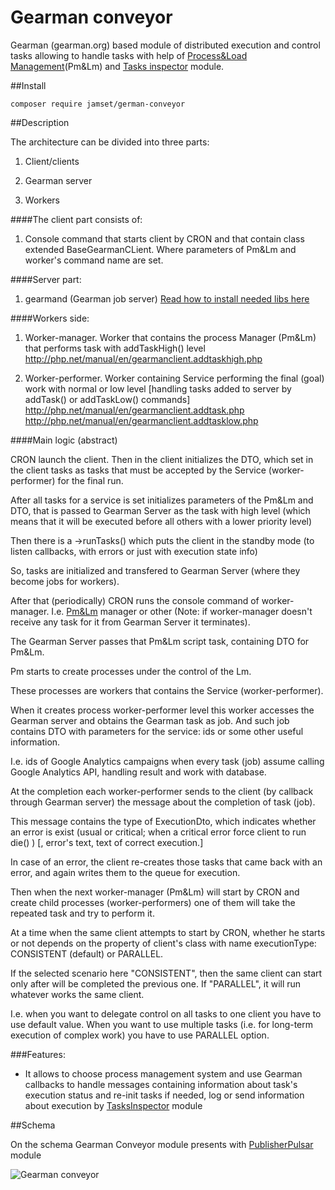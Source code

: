 # Gearman conveyor
Gearman (gearman.org) based module of distributed execution and control tasks allowing to handle tasks 
with help of [Process&Load Management](https://github.com/jamset/process-load-manager)(Pm&Lm) and 
[Tasks inspector](https://github.com/jamset/tasks-inspector) module.

##Install

`composer require jamset/german-conveyor`

##Description

The architecture can be divided into three parts:

1) Client/clients

2) Gearman server

3) Workers

####The client part consists of:
1) Console command that starts client by CRON and that contain class extended BaseGearmanCLient. 
Where parameters of Pm&Lm and worker's command name are set.

####Server part:
1) gearmand (Gearman job server)
[Read how to install needed libs here](href)

####Workers side:

1) Worker-manager. Worker that contains the process Manager (Pm&Lm) that performs task with addTaskHigh() level
http://php.net/manual/en/gearmanclient.addtaskhigh.php

2) Worker-performer. Worker containing Service performing the final (goal) work with normal or low level [handling tasks added to server by addTask() or addTaskLow() commands]
http://php.net/manual/en/gearmanclient.addtask.php 
http://php.net/manual/en/gearmanclient.addtasklow.php

####Main logic (abstract)

CRON launch the client. Then in the client initializes the DTO, which set in the client tasks as tasks that 
must be accepted by the Service (worker-performer) for the final run. 

After all tasks for a service is set initializes parameters of the Pm&Lm and DTO, that is passed to Gearman Server 
as the task with high level (which means that it will be executed before all others with a lower priority level)

Then there is a ->runTasks() which puts the client in the standby mode (to listen callbacks, with errors or just with execution state info)

So, tasks are initialized and transfered to Gearman Server (where they become jobs for workers).

After that (periodically) CRON runs the console command of worker-manager. I.e. 
[Pm&Lm](https://github.com/jamset/process-load-manager) manager or other (Note: if worker-manager doesn't receive any task for it from Gearman Server it terminates).

The Gearman Server passes that Pm&Lm script task, containing DTO for Pm&Lm.
 
Pm starts to create processes under the control of the Lm. 

These processes are workers that contains the Service (worker-performer). 
 
When it creates process worker-performer level this worker accesses the Gearman server and obtains the Gearman task as job. 
And such job contains DTO with parameters for the service: ids or some other useful information.

I.e. ids of Google Analytics campaigns when every task (job) assume calling Google Analytics API, handling result and work with
database.

At the completion each worker-performer sends to the client (by callback through Gearman server) the message about the 
completion of task (job). 

This message contains the type of ExecutionDto, which indicates whether an error is exist (usual or critical; 
when a critical error force client to run die() ) [, error's text, text of correct execution.]

In case of an error, the client re-creates those tasks that came back with an error, and again writes them to the 
queue for execution.

Then when the next worker-manager (Pm&Lm) will start by CRON and create child processes (worker-performers) 
one of them will take the repeated task and try to perform it.

At a time when the same client attempts to start by CRON, whether he starts or not depends on the property of client's class
with name executionType: CONSISTENT (default) or PARALLEL. 

If the selected scenario here "CONSISTENT", then the same client can start only after will be completed the previous one. 
If "PARALLEL", it will run whatever works the same client.

I.e. when you want to delegate control on all tasks to one client you have to use default value. When you want to use
multiple tasks (i.e. for long-term execution of complex work) you have to use PARALLEL option.

###Features:

- It allows to choose process management system and use Gearman callbacks to handle messages containing information
about task's execution status and re-init tasks if needed, log or send information about execution by 
[TasksInspector](https://github.com/jamset/tasks-inspector) module

##Schema

On the schema Gearman Conveyor module presents with [PublisherPulsar](https://github.com/jamset/publisher-pulsar) module

![Gearman conveyor](https://github.com/jamset/gearman-conveyor/raw/master/images/gearman-conveyor.jpg)
